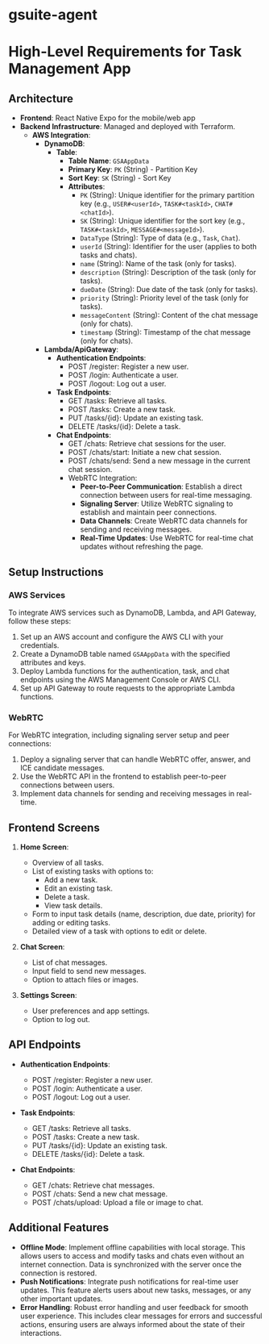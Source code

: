 # gsuite-agent

# High-Level Requirements for Task Management App

## Architecture
- **Frontend**: React Native Expo for the mobile/web app
- **Backend Infrastructure**: Managed and deployed with Terraform.
  - **AWS Integration**:
    - **DynamoDB**:
      - **Table**:
        - **Table Name**: `GSAAppData`
        - **Primary Key**: `PK` (String) - Partition Key
        - **Sort Key**: `SK` (String) - Sort Key
        - **Attributes**:
          - `PK` (String): Unique identifier for the primary partition key (e.g., `USER#<userId>`, `TASK#<taskId>`, `CHAT#<chatId>`).
          - `SK` (String): Unique identifier for the sort key (e.g., `TASK#<taskId>`, `MESSAGE#<messageId>`).
          - `DataType` (String): Type of data (e.g., `Task`, `Chat`).
          - `userId` (String): Identifier for the user (applies to both tasks and chats).
          - `name` (String): Name of the task (only for tasks).
          - `description` (String): Description of the task (only for tasks).
          - `dueDate` (String): Due date of the task (only for tasks).
          - `priority` (String): Priority level of the task (only for tasks).
          - `messageContent` (String): Content of the chat message (only for chats).
          - `timestamp` (String): Timestamp of the chat message (only for chats).
    - **Lambda/ApiGateway**:
        - **Authentication Endpoints**:
          - POST /register: Register a new user.
          - POST /login: Authenticate a user.
          - POST /logout: Log out a user.
        - **Task Endpoints**:
          - GET /tasks: Retrieve all tasks.
          - POST /tasks: Create a new task.
          - PUT /tasks/{id}: Update an existing task.
          - DELETE /tasks/{id}: Delete a task.
        - **Chat Endpoints**:
          - GET /chats: Retrieve chat sessions for the user.
          - POST /chats/start: Initiate a new chat session.
          - POST /chats/send: Send a new message in the current chat session.
          - WebRTC Integration:
            - **Peer-to-Peer Communication**: Establish a direct connection between users for real-time messaging.
            - **Signaling Server**: Utilize WebRTC signaling to establish and maintain peer connections.
            - **Data Channels**: Create WebRTC data channels for sending and receiving messages.
            - **Real-Time Updates**: Use WebRTC for real-time chat updates without refreshing the page.

## Setup Instructions

### AWS Services
To integrate AWS services such as DynamoDB, Lambda, and API Gateway, follow these steps:
1. Set up an AWS account and configure the AWS CLI with your credentials.
2. Create a DynamoDB table named `GSAAppData` with the specified attributes and keys.
3. Deploy Lambda functions for the authentication, task, and chat endpoints using the AWS Management Console or AWS CLI.
4. Set up API Gateway to route requests to the appropriate Lambda functions.

### WebRTC
For WebRTC integration, including signaling server setup and peer connections:
1. Deploy a signaling server that can handle WebRTC offer, answer, and ICE candidate messages.
2. Use the WebRTC API in the frontend to establish peer-to-peer connections between users.
3. Implement data channels for sending and receiving messages in real-time.

## Frontend Screens
1. **Home Screen**: 
   - Overview of all tasks.
   - List of existing tasks with options to:
     - Add a new task.
     - Edit an existing task.
     - Delete a task.
     - View task details.
   - Form to input task details (name, description, due date, priority) for adding or editing tasks.
   - Detailed view of a task with options to edit or delete.

2. **Chat Screen**:
   - List of chat messages.
   - Input field to send new messages.
   - Option to attach files or images.

3. **Settings Screen**:
   - User preferences and app settings.
   - Option to log out.

## API Endpoints
- **Authentication Endpoints**:
  - POST /register: Register a new user.
  - POST /login: Authenticate a user.
  - POST /logout: Log out a user.
  
- **Task Endpoints**:
  - GET /tasks: Retrieve all tasks.
  - POST /tasks: Create a new task.
  - PUT /tasks/{id}: Update an existing task.
  - DELETE /tasks/{id}: Delete a task.

- **Chat Endpoints**:
  - GET /chats: Retrieve chat messages.
  - POST /chats: Send a new chat message.
  - POST /chats/upload: Upload a file or image to chat.


## Additional Features
- **Offline Mode**: Implement offline capabilities with local storage. This allows users to access and modify tasks and chats even without an internet connection. Data is synchronized with the server once the connection is restored.
- **Push Notifications**: Integrate push notifications for real-time user updates. This feature alerts users about new tasks, messages, or any other important updates.
- **Error Handling**: Robust error handling and user feedback for smooth user experience. This includes clear messages for errors and successful actions, ensuring users are always informed about the state of their interactions.
